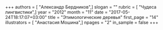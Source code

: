 +++
authors = [ "Александр Бердников",]
slogan = ""
rubric = [ "Чудеса лингвистики",]
year = "2012"
month = "11"
date = "2017-05-24T18:17:07+03:00"
title = "Этимологические деревья"
first_page = "14"
illustrators = [ "Анастасия Мошина",]
npages = "2"
in_sample = false
+++
